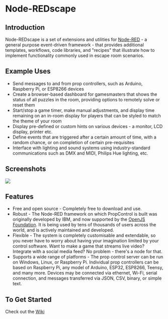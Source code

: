 # Node-REDscape
## Introduction
Node-REDscape is a set of extensions and utilities for <a href="https://nodered.org/">Node-RED</a> - a general purpose event-driven framework - that provides additional templates, workflows, code libraries, and "recipes" that illustrate how to implement functionality commonly used in escape room scenarios.

## Example Uses
* Send messages to and from prop controllers, such as Arduino, Raspberry Pi, or ESP8266 devices
* Create a browser-based dashboard for gamesmasters that shows the status of all puzzles in the room, providing options to remotely solve or reset them
* Start/stop a game timer, make manual adjustments, and display time remaining on an in-room display for players that can be styled to match the theme of your room
* Display pre-defined or custom hints on various devices - a monitor, LCD display, printer etc.
* Define events that are triggered after a certain amount of time, with a random chance, or on completion of certain pre-requisites
* Interface with lighting and sound systems using industry-standard communications such as DMX and MIDI, Philips Hue lighting, etc.

## Screenshots
![](https://github.com/playfultechnology/node-redscape/blob/master/Documentation/screenshots/dashboard_example.png)

## Features
* Free and open source - Completely free to download and use. 
* Robust - The Node-RED framework on which PropControl is built was originally developed by IBM, and now supported by the <a href="https://openjsf.org/">OpenJS Foundation</a>. It is being used by tens of thousands of users across the world, and is actively maintained and developed.  
* Flexible - The system is completely customisable and extendable, so you never have to worry about having your imagination limited by your control software. Want to make a game that streams live video? Integrate with a social media feed? No problem - there's a node for that. 
* Supports a wide range of platforms - The prop control server can be run on Windows, Linux, or Raspberry Pi. Individual prop controllers can be based on Raspberry Pi, any model of Arduino, ESP32, ESP8266, Teensy, and many more. Devices may be connected via ethernet, Wi-Fi, serial connection, and messages transferred via JSON, CSV, binary, or simple text.

## To Get Started
Check out the <a href="https://github.com/playfultechnology/propcontrol/wiki">Wiki</a>
